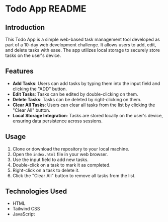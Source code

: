 # Todo App README

## Introduction
This Todo App is a simple web-based task management tool developed as part of a 10-day web development challenge. It allows users to add, edit, and delete tasks with ease. The app utilizes local storage to securely store tasks on the user's device.

## Features
- **Add Tasks**: Users can add tasks by typing them into the input field and clicking the "ADD" button.
- **Edit Tasks**: Tasks can be edited by double-clicking on them.
- **Delete Tasks**: Tasks can be deleted by right-clicking on them.
- **Clear All Tasks**: Users can clear all tasks from the list by clicking the "Clear All" button.
- **Local Storage Integration**: Tasks are stored locally on the user's device, ensuring data persistence across sessions.

## Usage
1. Clone or download the repository to your local machine.
2. Open the `index.html` file in your web browser.
3. Use the input field to add new tasks.
4. Double-click on a task to mark it as completed.
5. Right-click on a task to delete it.
6. Click the "Clear All" button to remove all tasks from the list.

## Technologies Used
- HTML
- Tailwind CSS
- JavaScript
